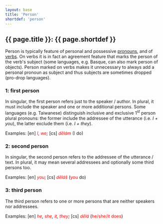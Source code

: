 ```yaml
---
layout: base
title: 'Person'
shortdef: 'person'
---
```


## {{ page.title }}: {{ page.shortdef }}

Person
is typically feature of personal and possessive [pronouns](u-pos/PRON), and of
[verbs](u-pos/VERB). On verbs it is in fact an agreement feature that marks the
person of the verb's subject (some languages, e.g. Basque, can also
mark person of objects). Person marked on verbs makes it unnecessary
to always add a personal pronoun as subject and thus subjects are
sometimes dropped (pro-drop languages).

### 1: first person

In
singular, the first person refers just to the speaker / author. In
plural, it must include the speaker and one or more additional
persons. Some languages (e.g. Taiwanese) distinguish inclusive and
exclusive 1<SUP>st</SUP> person plural pronouns: the former include
the addressee of the utterance (i.e. <I>I + you</I>), the latter
exclude them (i.e. <I>I + they</I>).

Examples:
[en]
<span style='color: red'><I>I</I></span><I>,
</I><I><span style='color: red'>we</span>;</I>
[cs] <span style='color: red'><I>dělám</I></span>
(<span style='color: red'>I</span>
do)

### 2: second person

In
singular, the second person refers to the addressee of the utterance
/ text. In plural, it may mean several addressees and optionally some
third persons too.

Examples:
[en]
<i><span style='color: red'>you</span>;</i>
[cs] <i><span style='color: red'>děláš</span></i>
(<span style='color: red'>you</span>
do)

### 3: third person

The
third person refers to one or more persons that are neither speakers
nor addressees.

Examples:
[en]
<span style='color: red'><I>he</I></span><I>,
</I><span style='color: red'><I>she</I></span><I>,
</I><span style='color: red'><I>it</I></span><I>,
</I><i><span style='color: red'>they</span>;</i>
[cs] <span style='color: red'><I>dělá</I></span>
(<span style='color: red'>he/she/it</span><span style='color: red'>
do</span><span style='color: red'>es</span>)
